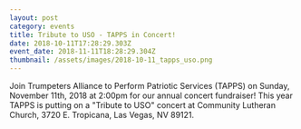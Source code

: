 ```yaml
---
layout: post
category: events
title: Tribute to USO - TAPPS in Concert!
date: 2018-10-11T17:28:29.303Z
event_date: 2018-11-11T18:28:29.304Z
thumbnail: /assets/images/2018-10-11_tapps_uso.png
---
```

Join Trumpeters Alliance to Perform Patriotic Services (TAPPS) on Sunday, November 11th, 2018 at 2:00pm for our annual concert fundraiser!  This year TAPPS is putting on a "Tribute to USO" concert at Community Lutheran Church, 3720 E. Tropicana, Las Vegas, NV 89121.
